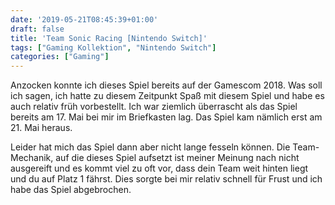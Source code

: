 ```yaml
---
date: '2019-05-21T08:45:39+01:00'
draft: false
title: 'Team Sonic Racing [Nintendo Switch]'
tags: ["Gaming Kollektion", "Nintendo Switch"]
categories: ["Gaming"]
---
```


Anzocken konnte ich dieses Spiel bereits auf der Gamescom 2018. Was soll ich sagen, ich hatte zu diesem Zeitpunkt Spaß mit diesem Spiel und habe es auch relativ früh vorbestellt. Ich war ziemlich überrascht als das Spiel bereits am 17. Mai bei mir im Briefkasten lag. Das Spiel kam nämlich erst am 21. Mai heraus.

Leider hat mich das Spiel dann aber nicht lange fesseln können. Die Team-Mechanik, auf die dieses Spiel aufsetzt ist meiner Meinung nach nicht ausgereift und es kommt viel zu oft vor, dass dein Team weit hinten liegt und du auf Platz 1 fährst. Dies sorgte bei mir relativ schnell für Frust und ich habe das Spiel abgebrochen.